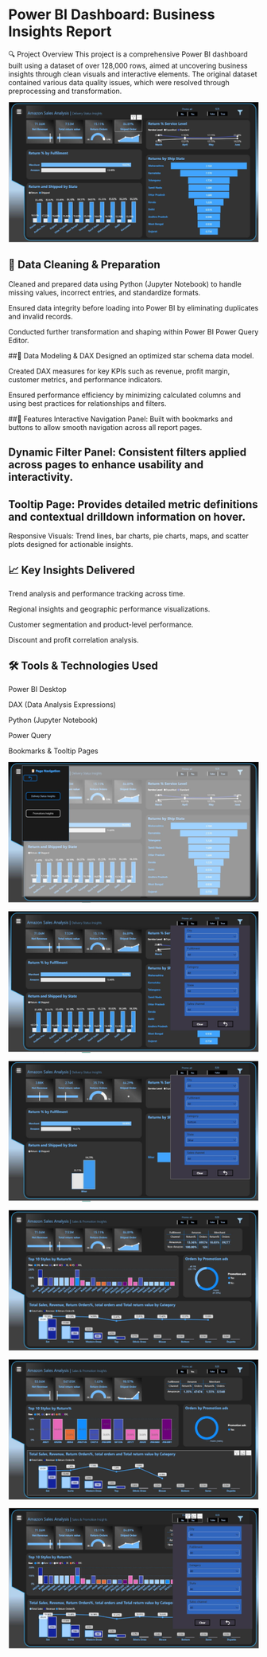# Power BI Dashboard: Business Insights Report
🔍 Project Overview
This project is a comprehensive Power BI dashboard built using a dataset of over 128,000 rows, aimed at uncovering business insights through clean visuals and interactive elements. The original dataset contained various data quality issues, which were resolved through preprocessing and transformation.


![](Images/1.JPG)
## 🧹 Data Cleaning & Preparation
Cleaned and prepared data using Python (Jupyter Notebook) to handle missing values, incorrect entries, and standardize formats.

Ensured data integrity before loading into Power BI by eliminating duplicates and invalid records.

Conducted further transformation and shaping within Power BI Power Query Editor.

##🧠 Data Modeling & DAX
Designed an optimized star schema data model.

Created DAX measures for key KPIs such as revenue, profit margin, customer metrics, and performance indicators.

Ensured performance efficiency by minimizing calculated columns and using best practices for relationships and filters.

##📌 Features
Interactive Navigation Panel: Built with bookmarks and buttons to allow smooth navigation across all report pages.

## Dynamic Filter Panel: Consistent filters applied across pages to enhance usability and interactivity.

## Tooltip Page: Provides detailed metric definitions and contextual drilldown information on hover.

Responsive Visuals: Trend lines, bar charts, pie charts, maps, and scatter plots designed for actionable insights.

## 📈 Key Insights Delivered
Trend analysis and performance tracking across time.

Regional insights and geographic performance visualizations.

Customer segmentation and product-level performance.

Discount and profit correlation analysis.

## 🛠 Tools & Technologies Used
Power BI Desktop

DAX (Data Analysis Expressions)

Python (Jupyter Notebook)

Power Query

Bookmarks & Tooltip Pages

![](Images/2.JPG)

![](Images/3.JPG)

![](Images/4.JPG)

![](Images/5.JPG)

![](Images/6.JPG)

![](Images/7.JPG)



